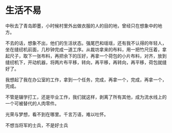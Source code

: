 生活不易
=======
中秋去了青岛即墨，小时候村里外出做衣服的人的目的地，曾经只在想象中的地方。

不去的话，想象不出，他们的生活状态。强尾巴和瑶瑶，还有我不认得的年轻人，坐在缝纫机前面，几秒钟完成一道工序。从裁坊拿来的布料，用一把竹尺压着，拿起尺子，取下一张布料，再把余下的压好，再拿一个荷包的小片布料，对齐，放到缝纫机下，开动机器，将两片布平移，转向，再平移，再转向，再平移，荷包就缝好了。

我想起了我在办公室的工作，拿到一个任务，完成，再拿一个，完成，再拿一个，完成。

不管是辍学打工，还是毕业工作，我们就这样，剥离了所有其他，成为流水线上的一个可被替代的人肉零件。

光荣与梦想，看不到在哪里。千言万语，难以吐怀。

不想当将军的士兵，不是好士兵
